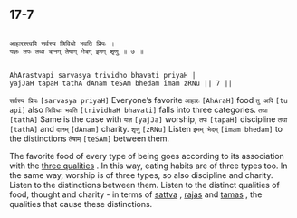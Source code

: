 ## 17-7


```shloka-sa

आहारस्त्वपि सर्वस्य त्रिविधो भवति प्रियः ।
यज्ञः तपः तथा दानम् तेषाम् भेदम् इमम् शृणु ॥ ७ ॥

```
```shloka-sa-hk

AhArastvapi sarvasya trividho bhavati priyaH |
yajJaH tapaH tathA dAnam teSAm bhedam imam zRNu || 7 ||

```
`सर्वस्य प्रियः` `[sarvasya priyaH]` Everyone’s favorite `आहारः` `[AhAraH]` food `तु अपि` `[tu api]` also `त्रिविधः भवति` `[trividhaH bhavati]` falls into three categories. `तथा` `[tathA]` Same is the case with `यज्ञ` `[yajJa]` worship, `तपः` `[tapaH]` discipline `तथा` `[tathA]` and `दानम्` `[dAnam]` charity. `शृणु` `[zRNu]` Listen `इमम् भेदम्` `[imam bhedam]` to the distinctions `तेषाम्` `[teSAm]` between them.

The favorite food of every type of being goes according to its association with the 
[three qualities](2-45_to_2-46.md#satva_rajas_tamas)
. In this way, eating habits are of three types too. In the same way, worship is of three types, so also discipline and charity. Listen to the distinctions between them. Listen to the distinct qualities of food, thought and charity - in terms of 
[sattva](14-6.md#sattva)
, 
[rajas](14-7.md#rajas)
 and 
[tamas](14-8.md#tamas)
, the qualities that cause these distinctions.


